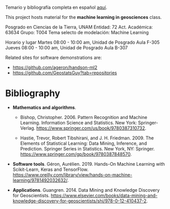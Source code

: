 Temario y bibliografía completa en español [aquí](TEMARIO_syllabus.pdf).

This project hosts material for the **machine learning in geosciences** class.

Posgrado en Ciencias de la Tierra, UNAM
Entidad: 72
Act. Académica: 63634
Grupo: T004
Tema selecto de modelación: Machine Learning

Horario y lugar
Martes 08:00 - 10:00 am, Unidad de Posgrado Aula F-305
Jueves 08:00 - 10:00 am, Unidad de Posgrado Aula B-307


Related sites for software demonstrations are:

* https://github.com/ageron/handson-ml2
* https://github.com/GeostatsGuy?tab=repositories 

# Bibliography

* **Mathematics and algorithms**.
  * Bishop, Christopher. 2006. Pattern Recognition and Machine Learning. Information Science and Statistics. New York: Springer-Verlag. https://www.springer.com/us/book/9780387310732.
  
  * Hastie, Trevor, Robert Tibshirani, and J. H. Friedman. 2009. The Elements of Statistical Learning: Data Mining, Inference, and Prediction. Springer Series in Statistics. New York, NY: Springer. https://www.springer.com/gp/book/9780387848570.

* **Software tools**. Géron, Aurélien. 2019. Hands-On Machine Learning with Scikit-Learn, Keras and TensorFlow. https://www.oreilly.com/library/view/hands-on-machine-learning/9781492032632/.

* **Applications**. Guangren. 2014. Data Mining and Knowledge Discovery for Geoscientists. https://www.elsevier.com/books/data-mining-and-knowledge-discovery-for-geoscientists/shi/978-0-12-410437-2.
